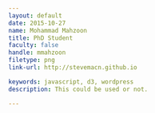 ```yaml
---
layout: default
date: 2015-10-27
name: Mohammad Mahzoon
title: PhD Student
faculty: false
handle: mmahzoon
filetype: png
link-url: http://stevemacn.github.io 

keywords: javascript, d3, wordpress
description: This could be used or not. 

---
```


